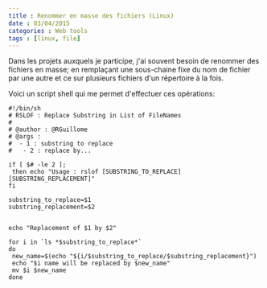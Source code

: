```yaml
---
title : Renommer en masse des fichiers (Linux)
date : 03/04/2015
categories : Web tools
tags : [linux, file]
---
```

Dans les projets auxquels je participe, j'ai souvent besoin de renommer des fichiers en masse; en remplaçant une sous-chaine fixe du nom de fichier par une autre et ce sur plusieurs fichiers d'un répertoire à la fois.

Voici un script shell qui me permet d'effectuer ces opérations:

``` shell
#!/bin/sh
# RSLOF : Replace Substring in List of FileNames
#
# @author : @RGuillome
# @args :
#  - 1 : substring to replace
#   - 2 : replace by...

if [ $# -le 2 ];
 then echo "Usage : rslof [SUBSTRING_TO_REPLACE] [SUBSTRING_REPLACEMENT]"
fi

substring_to_replace=$1
substring_replacement=$2


echo "Replacement of $1 by $2"

for i in `ls *$substring_to_replace*`
do
 new_name=$(echo "${i/$substring_to_replace/$substring_replacement}")
 echo "$i name will be replaced by $new_name"
 mv $i $new_name
done
```
